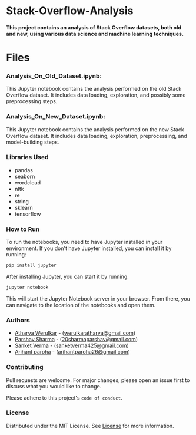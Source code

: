 # Stack-Overflow-Analysis

#### This project contains an analysis of Stack Overflow datasets, both old and new, using various data science and machine learning techniques.

# Files
### Analysis_On_Old_Dataset.ipynb: 
This Jupyter notebook contains the analysis performed on the old Stack Overflow dataset. It includes data loading, exploration, and possibly some preprocessing steps.

### Analysis_On_New_Dataset.ipynb: 
This Jupyter notebook contains the analysis performed on the new Stack Overflow dataset. It includes data loading, exploration, preprocessing, and model-building steps.

### Libraries Used
* pandas
* seaborn
* wordcloud
* nltk
* re
* string
* sklearn
* tensorflow

### How to Run

To run the notebooks, you need to have Jupyter installed in your environment. If you don't have Jupyter installed, you can install it by running:

```bash 
pip install jupyter
```

After installing Jupyter, you can start it by running:

```bash 
jupyter notebook
```

This will start the Jupyter Notebook server in your browser. From there, you can navigate to the location of the notebooks and open them.

### Authors
- [Atharva Werulkar](https://github.com/Atharva-Werulkar) - (werulkaratharva@gmail.com)
- [Parshav Sharma](https://github.com/Parshav20sharma) - (20sharmaparshav@gmail.com)
- [Sanket Verma](https://github.com/sanketv010) - (sanketverma425@gmail.com)
- [Arihant paroha](https://github.com/Arihant26) - (arihantparoha26@gmail.com)

### Contributing


Pull requests are welcome. For major changes, please open an issue first to discuss what you would like to change.

Please adhere to this project's `code of conduct`.

### License

Distributed under the MIT License. See [License](https://choosealicense.com/licenses/mit/) for more information.



